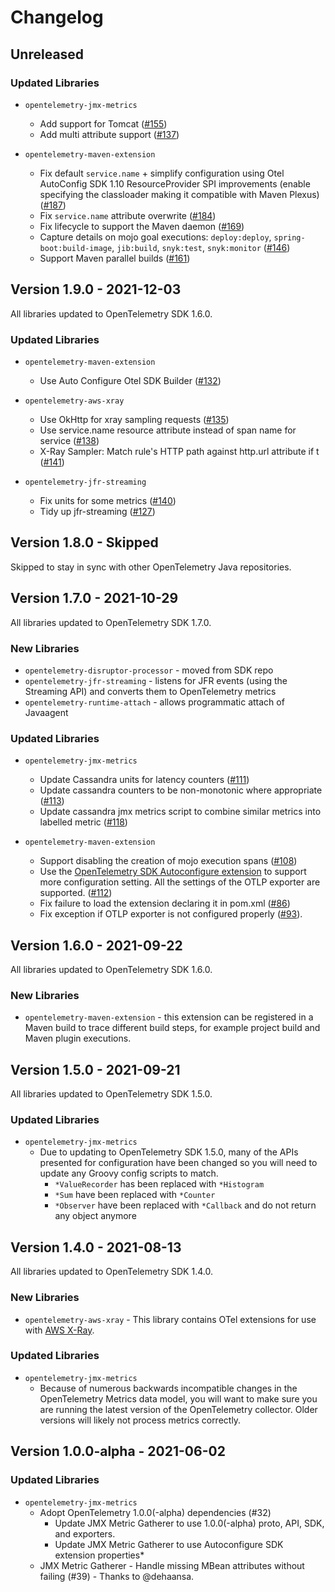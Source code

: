 # Changelog

## Unreleased

### Updated Libraries

* `opentelemetry-jmx-metrics`
  * Add support for Tomcat
    ([#155](https://github.com/open-telemetry/opentelemetry-java-contrib/pull/155))
  * Add multi attribute support
    ([#137](https://github.com/open-telemetry/opentelemetry-java-contrib/pull/137))

* `opentelemetry-maven-extension`
  * Fix default `service.name` + simplify configuration using Otel AutoConfig SDK 1.10 ResourceProvider SPI improvements (enable specifying the classloader making it compatible with Maven Plexus)
    ([#187](https://github.com/open-telemetry/opentelemetry-java-contrib/pull/187))
  * Fix `service.name` attribute overwrite
    ([#184](https://github.com/open-telemetry/opentelemetry-java-contrib/pull/184))
  * Fix lifecycle to support the Maven daemon
    ([#169](https://github.com/open-telemetry/opentelemetry-java-contrib/pull/169))
  * Capture details on mojo goal executions: `deploy:deploy`, `spring-boot:build-image`, `jib:build`, `snyk:test`, `snyk:monitor`
    ([#146](https://github.com/open-telemetry/opentelemetry-java-contrib/pull/146))
  * Support Maven parallel builds
    ([#161](https://github.com/open-telemetry/opentelemetry-java-contrib/pull/161))

## Version 1.9.0 - 2021-12-03

All libraries updated to OpenTelemetry SDK 1.6.0.

### Updated Libraries

* `opentelemetry-maven-extension`
  * Use Auto Configure Otel SDK Builder
    ([#132](https://github.com/open-telemetry/opentelemetry-java-contrib/pull/132))

* `opentelemetry-aws-xray`
  * Use OkHttp for xray sampling requests
    ([#135](https://github.com/open-telemetry/opentelemetry-java-contrib/pull/135))
  * Use service.name resource attribute instead of span name for service
    ([#138](https://github.com/open-telemetry/opentelemetry-java-contrib/pull/138))
  * X-Ray Sampler: Match rule's HTTP path against http.url attribute if t
    ([#141](https://github.com/open-telemetry/opentelemetry-java-contrib/pull/141))

* `opentelemetry-jfr-streaming`
  * Fix units for some metrics
    ([#140](https://github.com/open-telemetry/opentelemetry-java-contrib/pull/140))
  * Tidy up jfr-streaming
    ([#127](https://github.com/open-telemetry/opentelemetry-java-contrib/pull/127))

## Version 1.8.0 - Skipped

Skipped to stay in sync with other OpenTelemetry Java repositories.

## Version 1.7.0 - 2021-10-29

All libraries updated to OpenTelemetry SDK 1.7.0.

### New Libraries

* `opentelemetry-disruptor-processor` - moved from SDK repo
* `opentelemetry-jfr-streaming` - listens for JFR events (using the Streaming API) and converts them to OpenTelemetry metrics
* `opentelemetry-runtime-attach` - allows programmatic attach of Javaagent

### Updated Libraries

* `opentelemetry-jmx-metrics`
  * Update Cassandra units for latency counters
    ([#111](https://github.com/open-telemetry/opentelemetry-java-contrib/pull/111))
  * Update cassandra counters to be non-monotonic where appropriate
    ([#113](https://github.com/open-telemetry/opentelemetry-java-contrib/pull/113))
  * Update cassandra jmx metrics script to combine similar metrics into labelled metric
    ([#118](https://github.com/open-telemetry/opentelemetry-java-contrib/pull/118))

* `opentelemetry-maven-extension`
  * Support disabling the creation of mojo execution spans
    ([#108](https://github.com/open-telemetry/opentelemetry-java-contrib/pull/108))
  * Use the [OpenTelemetry SDK Autoconfigure extension](https://github.com/open-telemetry/opentelemetry-java/tree/main/sdk-extensions/autoconfigure) to support more configuration setting. All the settings of the OTLP exporter are supported.
    ([#112](https://github.com/open-telemetry/opentelemetry-java-contrib/pull/112))
  * Fix failure to load the extension declaring it in pom.xml
    ([#86](https://github.com/open-telemetry/opentelemetry-java-contrib/issues/86))
  * Fix exception if OTLP exporter is not configured properly
    ([#93](https://github.com/open-telemetry/opentelemetry-java-contrib/issues/93)).

## Version 1.6.0 - 2021-09-22

All libraries updated to OpenTelemetry SDK 1.6.0.

### New Libraries

* `opentelemetry-maven-extension` - this extension can be registered in a Maven build to trace different build steps, for example project build and Maven plugin executions.

## Version 1.5.0 - 2021-09-21

All libraries updated to OpenTelemetry SDK 1.5.0.

### Updated Libraries

* `opentelemetry-jmx-metrics`
  * Due to updating to OpenTelemetry SDK 1.5.0, many of the APIs presented for configuration have been changed so you will need to update any Groovy config scripts to match.
    * `*ValueRecorder` has been replaced with `*Histogram`
    * `*Sum` have been replaced with `*Counter`
    * `*Observer` have been replaced with `*Callback` and do not return any object anymore

## Version 1.4.0 - 2021-08-13

All libraries updated to OpenTelemetry SDK 1.4.0.

### New Libraries

* `opentelemetry-aws-xray` - This library contains OTel extensions for use with [AWS X-Ray](https://docs.aws.amazon.com/xray/index.html).

### Updated Libraries

* `opentelemetry-jmx-metrics`
  * Because of numerous backwards incompatible changes in the OpenTelemetry Metrics data model, you will want to make sure you are running the latest version of the OpenTelemetry collector. Older versions will likely not process metrics correctly.

## Version 1.0.0-alpha - 2021-06-02

### Updated Libraries

* `opentelemetry-jmx-metrics`
  * Adopt OpenTelemetry 1.0.0(-alpha) dependencies (#32)
    * Update JMX Metric Gatherer to use 1.0.0(-alpha) proto, API, SDK, and exporters.
    * Update JMX Metric Gatherer to use Autoconfigure SDK extension properties*
  * JMX Metric Gatherer - Handle missing MBean attributes without failing (#39) - Thanks to @dehaansa.
